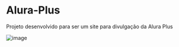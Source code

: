 # Alura-Plus

Projeto desenvolvido para ser um site para divulgação da Alura Plus

![image](https://user-images.githubusercontent.com/79613572/196766286-8f29c628-7bbd-416f-b020-4941b3e38d25.png)
